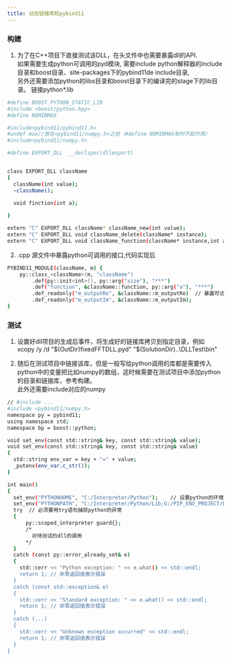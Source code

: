 ```yaml
---
title: 动态链接库和pybind11
---
```



### 构建
1. 为了在C++项目下直接测试该DLL，在头文件中也需要暴露dll的API.<br>
如果需要生成python可调用的pyd模块, 需要include python解释器的include目录和boost目录、site-packages下的pybind11de include目录,<br>
另外还需要添加python的libs目录和boost目录下的编译完的stage下的lib目录。<bre>
链接python*.lib

```bash
#define BOOST_PYTHON_STATIC_LIB
#include <boost/python.hpp>
#define NOMINMAX

#include<pybind11/pybind11.h>
#undef max//放在<pybind11/numpy.h>之前（#define NOMINMAX有时不起作用）
#include<pybind11/numpy.h>

#define EXPORT_DLL  __declspec(dllexport)


class EXPORT_DLL className
{
  className(int value);
  ~className();

  void finction(int a);
  
}

extern "C" EXPORT_DLL className* className_new(int value);
extern "C" EXPORT_DLL void className_delete(className* instance);
extern "C" EXPORT_DLL void className_function(className* instance,int a);

```
2. .cpp
源文件中暴露python可调用的接口,代码实现后

```bash
PYBIND11_MODULE(className, m) {
    py::class_<className>(m, "className")
        .def(py::init<int>(), py::arg("size"), "***")
        .def("function", &className::function, py::arg("a"), "***")
        .def_readonly("m_outputRe", &className::m_outputRe)  // 暴露可访问的变量，可设置是否可读可写
        .def_readonly("m_outputIm", &className::m_outputIm); 
}

```

### 测试
1. 设置好dll项目的生成后事件，将生成好的链接库拷贝到指定目录，例如<br>
xcopy /y /d "$(OutDir)fixedFFTDLL.pyd" "$(SolutionDir)..\DLLTest\bin"

2. 随后在测试项目中链接该库，但是一般写给python调用的库都是需要传入python中的变量把比如numpy的数组，这时候需要在测试项目中添加python的目录和链接库，参考构建。<br>
此外还需要include对应的numpy

```bash
// #include ...
#include <pybind11/numpy.h>
namespace py = pybind11;
using namespace std;
namespace bp = boost::python;

void set_env(const std::string& key, const std::string& value); 
void set_env(const std::string& key, const std::string& value) 
{
  std::string env_var = key + "=" + value;
  _putenv(env_var.c_str());
}

int main()
{
  set_env("PYTHONHOME", "C:/Interpreter/Python");    // 设置python的环境
  set_env("PYTHONPATH", "C:/Interpreter/Python/Lib;G:/PIP_ENV_PROJECT/ENV/Lark-NtTz9GWT/Lib/site-packages");
  try  // 必须要用try语句捕获python的异常
  {
      py::scoped_interpreter guard{};
      /* 
        对待测试的dll的调用
      */
  }
  catch (const py::error_already_set& e) 
  {
    std::cerr << "Python exception: " << e.what() << std::endl;
    return 1; // 非零返回值表示错误
  }
  catch (const std::exception& e) 
  {
    std::cerr << "Standard exception: " << e.what() << std::endl;
    return 1; // 非零返回值表示错误
  }
  catch (...) 
  {
    std::cerr << "Unknown exception occurred" << std::endl;
    return 1; // 非零返回值表示错误
  }
}

```